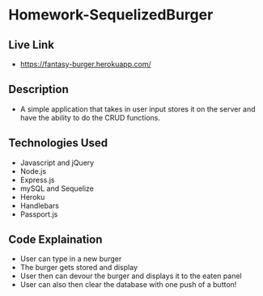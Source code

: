 # Homework-SequelizedBurger

## Live Link 
 - https://fantasy-burger.herokuapp.com/

## Description
- A simple application that takes in user input stores it on the server and have the ability to do
the CRUD functions.

## Technologies Used
- Javascript and jQuery
- Node.js
- Express.js
- mySQL and Sequelize
- Heroku
- Handlebars
- Passport.js 

## Code Explaination
- User can type in a new burger
- The burger gets stored and display
- User then can devour the burger and displays it to the eaten panel
- User can also then clear the database with one push of a button!
